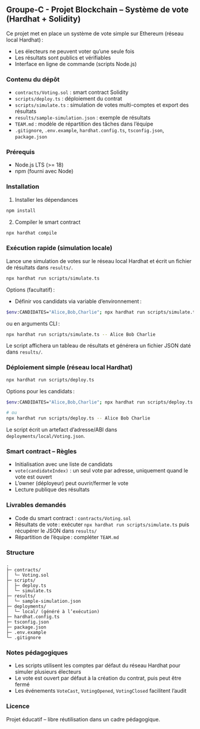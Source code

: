 ## Groupe-C - Projet Blockchain – Système de vote (Hardhat + Solidity)

Ce projet met en place un système de vote simple sur Ethereum (réseau local Hardhat) :

- Les électeurs ne peuvent voter qu’une seule fois
- Les résultats sont publics et vérifiables
- Interface en ligne de commande (scripts Node.js)

### Contenu du dépôt

- `contracts/Voting.sol` : smart contract Solidity
- `scripts/deploy.ts` : déploiement du contrat
- `scripts/simulate.ts` : simulation de votes multi-comptes et export des résultats
- `results/sample-simulation.json` : exemple de résultats
- `TEAM.md` : modèle de répartition des tâches dans l’équipe
- `.gitignore`, `.env.example`, `hardhat.config.ts`, `tsconfig.json`, `package.json`

### Prérequis

- Node.js LTS (>= 18)
- npm (fourni avec Node)

### Installation

1. Installer les dépendances

```bash
npm install
```

2. Compiler le smart contract

```bash
npx hardhat compile
```

### Exécution rapide (simulation locale)

Lance une simulation de votes sur le réseau local Hardhat et écrit un fichier de résultats dans `results/`.

```bash
npx hardhat run scripts/simulate.ts
```

Options (facultatif) :

- Définir vos candidats via variable d’environnement :

```bash
$env:CANDIDATES="Alice,Bob,Charlie"; npx hardhat run scripts/simulate.ts  # PowerShell
```

ou en arguments CLI :

```bash
npx hardhat run scripts/simulate.ts -- Alice Bob Charlie
```

Le script affichera un tableau de résultats et générera un fichier JSON daté dans `results/`.

### Déploiement simple (réseau local Hardhat)

```bash
npx hardhat run scripts/deploy.ts
```

Options pour les candidats :

```bash
$env:CANDIDATES="Alice,Bob,Charlie"; npx hardhat run scripts/deploy.ts  # PowerShell

# ou
npx hardhat run scripts/deploy.ts -- Alice Bob Charlie
```

Le script écrit un artefact d’adresse/ABI dans `deployments/local/Voting.json`.

### Smart contract – Règles

- Initialisation avec une liste de candidats
- `vote(candidateIndex)` : un seul vote par adresse, uniquement quand le vote est ouvert
- L’owner (déployeur) peut ouvrir/fermer le vote
- Lecture publique des résultats

### Livrables demandés

- Code du smart contract : `contracts/Voting.sol`
- Résultats de vote : exécuter `npx hardhat run scripts/simulate.ts` puis récupérer le JSON dans `results/`
- Répartition de l’équipe : compléter `TEAM.md`

### Structure

```
.
├─ contracts/
│  └─ Voting.sol
├─ scripts/
│  ├─ deploy.ts
│  └─ simulate.ts
├─ results/
│  └─ sample-simulation.json
├─ deployments/
│  └─ local/ (généré à l’exécution)
├─ hardhat.config.ts
├─ tsconfig.json
├─ package.json
├─ .env.example
└─ .gitignore
```

### Notes pédagogiques

- Les scripts utilisent les comptes par défaut du réseau Hardhat pour simuler plusieurs électeurs
- Le vote est ouvert par défaut à la création du contrat, puis peut être fermé
- Les événements `VoteCast`, `VotingOpened`, `VotingClosed` facilitent l’audit

### Licence

Projet éducatif – libre réutilisation dans un cadre pédagogique.


 
